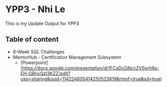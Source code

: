 # YPP3 - Nhi Le 
This is my Update Output for YPP3

## Table of content
- 8-Week SQL Challenges
- MentorHub - Certification Management Subsystem
    - [Powerpoint] (https://docs.google.com/presentation/d/1FCsDcGNccZV5orh9p-EH-GBnyQzl3KZZ/edit?usp=sharing&ouid=114224805414250523819&rtpof=true&sd=true)


